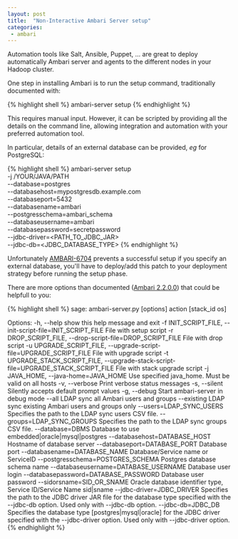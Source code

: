 ```yaml
---
layout: post
title:  "Non-Interactive Ambari Server setup"
categories:
 - ambari
---
```


Automation tools like Salt, Ansible, Puppet, ... are great to deploy automatically
Ambari server and agents to the different nodes in your Hadoop cluster.

One step in installing Ambari is to run the setup command, traditionally documented with:

{% highlight shell %}
ambari-server setup
{% endhighlight %}

This requires manual input. However, it can be scripted by providing all the details on the
command line, allowing integration and automation with your preferred automation tool.

In particular, details of an external database can be provided, *eg* for PostgreSQL:

{% highlight shell %}
ambari-server setup \
	-j /YOUR/JAVA/PATH \
	--database=postgres \
 	--databasehost=mypostgresdb.example.com \
  	--databaseport=5432 \
  	--databasename=ambari \
  	--postgresschema=ambari_schema \
  	--databaseusername=ambari \
  	--databasepassword=secretpassword \
	--jdbc-driver=<PATH_TO_JDBC_JAR> \
	--jdbc-db=<JDBC_DATABASE_TYPE>
{% endhighlight %}

Unfortunately [AMBARI-6704] prevents a successful setup if you specify an external database, you'll
have to deploy/add this patch to your deployment strategy before running the setup phase.

There are more options than documented ([Ambari 2.2.0.0]) that could be helpfull to you:

{% highlight shell %}
sage: ambari-server.py [options] action [stack_id os]

Options:
  -h, --help            show this help message and exit
  -f INIT_SCRIPT_FILE, --init-script-file=INIT_SCRIPT_FILE
                        File with setup script
  -r DROP_SCRIPT_FILE, --drop-script-file=DROP_SCRIPT_FILE
                        File with drop script
  -u UPGRADE_SCRIPT_FILE, --upgrade-script-file=UPGRADE_SCRIPT_FILE
                        File with upgrade script
  -t UPGRADE_STACK_SCRIPT_FILE, --upgrade-stack-script-file=UPGRADE_STACK_SCRIPT_FILE
                        File with stack upgrade script
  -j JAVA_HOME, --java-home=JAVA_HOME
                        Use specified java_home.  Must be valid on all hosts
  -v, --verbose         Print verbose status messages
  -s, --silent          Silently accepts default prompt values
  -g, --debug           Start ambari-server in debug mode
  --all                 LDAP sync all Ambari users and groups
  --existing            LDAP sync existing Ambari users and groups only
  --users=LDAP_SYNC_USERS
                        Specifies the path to the LDAP sync users CSV file.
  --groups=LDAP_SYNC_GROUPS
                        Specifies the path to the LDAP sync groups CSV file.
  --database=DBMS       Database to use embedded|oracle|mysql|postgres
  --databasehost=DATABASE_HOST
                        Hostname of database server
  --databaseport=DATABASE_PORT
                        Database port
  --databasename=DATABASE_NAME
                        Database/Service name or ServiceID
  --postgresschema=POSTGRES_SCHEMA
                        Postgres database schema name
  --databaseusername=DATABASE_USERNAME
                        Database user login
  --databasepassword=DATABASE_PASSWORD
                        Database user password
  --sidorsname=SID_OR_SNAME
                        Oracle database identifier type, Service ID/Service
                        Name sid|sname
  --jdbc-driver=JDBC_DRIVER
                        Specifies the path to the JDBC driver JAR file for the
                        database type specified with the --jdbc-db option.
                        Used only with --jdbc-db option.
  --jdbc-db=JDBC_DB     Specifies the database type [postgres|mysql|oracle]
                        for the JDBC driver specified with the --jdbc-driver
                        option. Used only with --jdbc-driver option.
{% endhighlight %}

[Ambari 2.2.0.0]: http://docs.hortonworks.com/HDPDocuments/Ambari-2.2.0.0/bk_Installing_HDP_AMB/content/_setup_options.html
[AMBARI-6704]: https://issues.apache.org/jira/browse/AMBARI-6704
